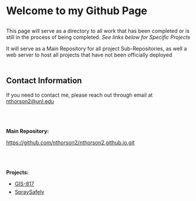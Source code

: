 <html>
	<head>
	</head>
	<body>
		<h1 style="padding-bottom: 10px;">Welcome to my Github Page</h1>
		<p>This page will serve as a directory to all work that has been completed or is still in the process of being completed. <i>See links below for Specific 				Projects</i></p>
		<p>It will serve as a Main Repository for all project Sub-Repositories, as well a web server to host all projects that have not been officially deployed</p>
		<h2 style="padding-top: 20px;">Contact Information</h2>
		<p>If you need to contact me, please reach out through email at <a href="mailto:nthorson2@unl.edu">nthorson2@unl.edu</a></p>
		<p style="padding-top: 50px;"><b>Main Repository:</b></p>
		<a href="https://github.com/nthorson2/nthorson2.github.io.git">https://github.com/nthorson2/nthorson2.github.io.git</a>
		<p style="padding-top: 50px;"><b>Projects:</b></p>
		<ul>
			<li><a href="https://github.com/nthorson2/nthorson2.github.io/blob/main/GIS_817">GIS-817</a></li>
			<li style="padding-top: 5px;"><a href="https://github.com/nthorson2/nthorson2.github.io/blob/main/SpraySafely">SpraySafely</a></li>
		</ul>
	</body>
</html>

